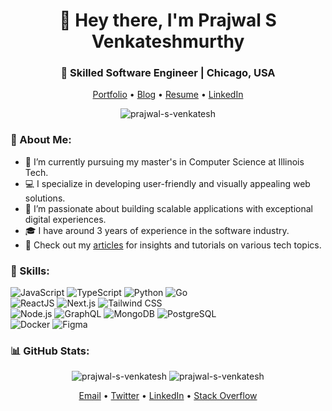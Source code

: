 <h1 align="center">👋 Hey there, I'm Prajwal S Venkateshmurthy</h1>
<h3 align="center">🚀 Skilled Software Engineer | Chicago, USA</h3>

<p align="center">
  <a href="https://www.prajwalsv.dev/#work">Portfolio</a> •
  <a href="https://blog.prajwalsv.dev">Blog</a> •
  <a href="https://resume.prajwalsv.dev">Resume</a> •
  <a href="https://www.linkedin.com/in/prajwal-s-venkatesh">LinkedIn</a>
</p>

<p align="center">
  <img src="https://komarev.com/ghpvc/?username=prajwal-s-venkatesh&label=Profile%20views&color=brightgreen&style=flat" alt="prajwal-s-venkatesh" />
</p>

<h3 align="left">🚀 About Me:</h3>

- 🔭 I’m currently pursuing my master's in Computer Science at Illinois Tech.
- 💻 I specialize in developing user-friendly and visually appealing web solutions.
- 🌱 I’m passionate about building scalable applications with exceptional digital experiences.
- 🎓 I have around 3 years of experience in the software industry.
- 📝 Check out my [articles](https://blog.prajwalsv.dev) for insights and tutorials on various tech topics.

<h3 align="left">💼 Skills:</h3>
<p align="left">
  <img src="https://img.shields.io/badge/javascript-%23323330.svg?style=flat-square&logo=javascript&logoColor=%23F7DF1E" alt="JavaScript" />
  <img src="https://img.shields.io/badge/typescript-%23007ACC.svg?style=flat-square&logo=typescript&logoColor=white" alt="TypeScript" />
  <img src="https://img.shields.io/badge/python-3670A0?style=flat-square&logo=python&logoColor=ffdd54" alt="Python" />
  <img src="https://img.shields.io/badge/go-%2300ADD8.svg?style=flat-square&logo=go&logoColor=white" alt="Go" /><br/>
  <img src="https://img.shields.io/badge/react-%2320232a.svg?style=flat-square&logo=react&logoColor=%2361DAFB" alt="ReactJS" />
  <img src="https://img.shields.io/badge/next.js-black?style=flat-square&logo=next.js&logoColor=white" alt="Next.js" />
  <img src="https://img.shields.io/badge/tailwindcss-%2338B2AC.svg?style=flat-square&logo=tailwind-css&logoColor=white" alt="Tailwind CSS" /><br/>
  <img src="https://img.shields.io/badge/node.js-6DA55F?style=flat-square&logo=node.js&logoColor=white" alt="Node.js" />
  <img src="https://img.shields.io/badge/GraphQL-E10098?style=flat-square&logo=graphql&logoColor=white" alt="GraphQL" />
  <img src="https://img.shields.io/badge/MongoDB-%234ea94b.svg?style=flat-square&logo=mongodb&logoColor=white" alt="MongoDB" />
  <img src="https://img.shields.io/badge/postgres-%23316192.svg?style=flat-square&logo=postgresql&logoColor=white" alt="PostgreSQL" /><br/>
  <img src="https://img.shields.io/badge/docker-%230db7ed.svg?style=flat-square&logo=docker&logoColor=white" alt="Docker" />
  <img src="https://img.shields.io/badge/figma-%23F24E1E.svg?style=flat-square&logo=figma&logoColor=white" alt="Figma" />
</p>

<h3 align="left">📊 GitHub Stats:</h3>
<p align="center">
  <img src="https://github-readme-stats.vercel.app/api?username=prajwal-s-venkatesh&show_icons=true&theme=react&locale=en" alt="prajwal-s-venkatesh" />

  <img src="https://github-readme-streak-stats.herokuapp.com/?user=prajwal-s-venkatesh&theme=react" alt="prajwal-s-venkatesh" />
</p>

<p align="center">
  <a href="mailto:contact@prajwalsv.dev">Email</a> •
  <a href="https://twitter.com/__prajwal_sv__">Twitter</a> •
  <a href="https://www.linkedin.com/in/prajwal-s-venkatesh">LinkedIn</a> •
  <a href="https://stackoverflow.com/users/12345678">Stack Overflow</a>
</p>

